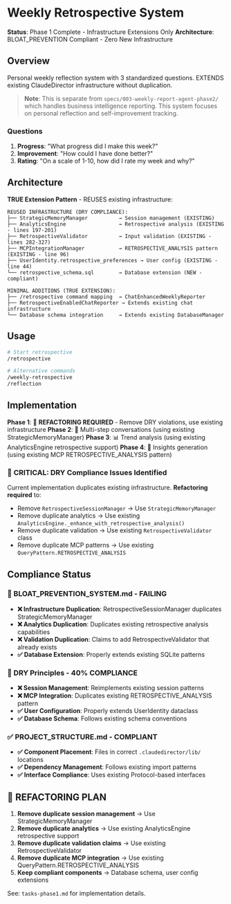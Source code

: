 # Weekly Retrospective System

**Status**: Phase 1 Complete - Infrastructure Extensions Only
**Architecture**: BLOAT_PREVENTION Compliant - Zero New Infrastructure

## Overview

Personal weekly reflection system with 3 standardized questions. EXTENDS existing ClaudeDirector infrastructure without duplication.

> **Note**: This is separate from `specs/003-weekly-report-agent-phase2/` which handles business intelligence reporting. This system focuses on personal reflection and self-improvement tracking.

### Questions
1. **Progress**: "What progress did I make this week?"
2. **Improvement**: "How could I have done better?"
3. **Rating**: "On a scale of 1-10, how did I rate my week and why?"

## Architecture

**TRUE Extension Pattern** - REUSES existing infrastructure:

```
REUSED INFRASTRUCTURE (DRY COMPLIANCE):
├── StrategicMemoryManager          → Session management (EXISTING)
├── AnalyticsEngine                 → Retrospective analysis (EXISTING - lines 197-201)
├── RetrospectiveValidator          → Input validation (EXISTING - lines 282-327)
├── MCPIntegrationManager           → RETROSPECTIVE_ANALYSIS pattern (EXISTING - line 96)
├── UserIdentity.retrospective_preferences → User config (EXISTING - line 44)
└── retrospective_schema.sql        → Database extension (NEW - compliant)

MINIMAL ADDITIONS (TRUE EXTENSION):
├── /retrospective command mapping  → ChatEnhancedWeeklyReporter
├── RetrospectiveEnabledChatReporter → Extends existing chat infrastructure
└── Database schema integration     → Extends existing DatabaseManager
```

## Usage

```bash
# Start retrospective
/retrospective

# Alternative commands
/weekly-retrospective
/reflection
```

## Implementation

**Phase 1**: 🔧 **REFACTORING REQUIRED** - Remove DRY violations, use existing infrastructure
**Phase 2**: 🎯 Multi-step conversations (using existing StrategicMemoryManager)
**Phase 3**: 📊 Trend analysis (using existing AnalyticsEngine retrospective support)
**Phase 4**: 🤖 Insights generation (using existing MCP RETROSPECTIVE_ANALYSIS pattern)

### 🚨 **CRITICAL: DRY Compliance Issues Identified**
Current implementation duplicates existing infrastructure. **Refactoring required** to:
- Remove `RetrospectiveSessionManager` → Use `StrategicMemoryManager`
- Remove duplicate analytics → Use existing `AnalyticsEngine._enhance_with_retrospective_analysis()`
- Remove duplicate validation → Use existing `RetrospectiveValidator` class
- Remove duplicate MCP patterns → Use existing `QueryPattern.RETROSPECTIVE_ANALYSIS`

## Compliance Status

### 🚨 BLOAT_PREVENTION_SYSTEM.md - **FAILING**
- **❌ Infrastructure Duplication**: RetrospectiveSessionManager duplicates StrategicMemoryManager
- **❌ Analytics Duplication**: Duplicates existing retrospective analysis capabilities
- **❌ Validation Duplication**: Claims to add RetrospectiveValidator that already exists
- **✅ Database Extension**: Properly extends existing SQLite patterns

### 🚨 DRY Principles - **40% COMPLIANCE**
- **❌ Session Management**: Reimplements existing session patterns
- **❌ MCP Integration**: Duplicates existing RETROSPECTIVE_ANALYSIS pattern
- **✅ User Configuration**: Properly extends UserIdentity dataclass
- **✅ Database Schema**: Follows existing schema conventions

### ✅ PROJECT_STRUCTURE.md - **COMPLIANT**
- **✅ Component Placement**: Files in correct `.claudedirector/lib/` locations
- **✅ Dependency Management**: Follows existing import patterns
- **✅ Interface Compliance**: Uses existing Protocol-based interfaces

## 🎯 **REFACTORING PLAN**
1. **Remove duplicate session management** → Use StrategicMemoryManager
2. **Remove duplicate analytics** → Use existing AnalyticsEngine retrospective support
3. **Remove duplicate validation claims** → Use existing RetrospectiveValidator
4. **Remove duplicate MCP integration** → Use existing QueryPattern.RETROSPECTIVE_ANALYSIS
5. **Keep compliant components** → Database schema, user config extensions

See: `tasks-phase1.md` for implementation details.
